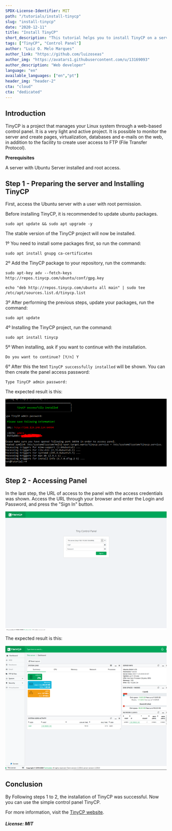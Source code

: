 ```yaml
---
SPDX-License-Identifier: MIT
path: "/tutorials/install-tinycp"
slug: "install-tinycp"
date: "2020-12-11"
title: "Install TinyCP"
short_description: "This tutorial helps you to install TinyCP on a server running Ubuntu."
tags: ["TinyCP", "Control Panel"]
author: "Luiz O. Melo Marques"
author_link: "https://github.com/luizoseas"
author_img: "https://avatars1.githubusercontent.com/u/13169093"
author_description: "Web developer"
language: "en"
available_languages: ["en","pt"]
header_img: "header-2"
cta: "cloud"
cta: "dedicated"
---
```


## Introduction

TinyCP is a project that manages your Linux system through a web-based control panel. It is a very light and active project. It is possible to monitor the server and create pages, virtualization, databases and e-mails on the web, in addition to the facility to create user access to FTP (File Transfer Protocol).

**Prerequisites**

A server with Ubuntu Server installed and root access.

## Step 1 - Preparing the server and Installing TinyCP

First, access the Ubuntu server with a user with root permission.

Before installing TinyCP, it is recommended to update ubuntu packages.

```Shell
sudo apt update && sudo apt upgrade -y
```

The stable version of the TinyCP project will now be installed.

1º You need to install some packages first, so run the command:

```Shell
sudo apt install gnupg ca-certificates
```

2º Add the TinyCP package to your repository, run the commands:

```Shell
sudo apt-key adv --fetch-keys http://repos.tinycp.com/ubuntu/conf/gpg.key
```

```Shell
echo "deb http://repos.tinycp.com/ubuntu all main" | sudo tee /etc/apt/sources.list.d/tinycp.list
```

3º After performing the previous steps, update your packages, run the command:

```Shell
sudo apt update
```

4º Installing the TinyCP project, run the command:

```Shell
sudo apt install tinycp
```

5º When installing, ask if you want to continue with the installation.

```Shell
Do you want to continue? [Y/n] Y
```

6° After this the text ```TinyCP successfully installed``` will be shown. You can then create the panel access password:

```Shell
Type TinyCP admin password:
```

The expected result is this:

![TinyCP Installed](images/tinycp_installed.png)

## Step 2 - Accessing Panel

In the last step, the URL of access to the panel with the access credentials was shown. Access the URL through your browser and enter the Login and Password, and press the "Sign In" button.

![TinyCP Panel](images/tinycp_panel.png)

The expected result is this:

![TinyCP Dashboard](images/tinycp_dashboard.png)

## Conclusion

By Following steps 1 to 2, the installation of TinyCP was successful. Now you can use the simple control panel TinyCP.

For more information, visit the [TinyCP website](https://tinycp.com).

##### License: MIT

<!--

Contributor's Certificate of Origin

By making a contribution to this project, I certify that:

(a) The contribution was created in whole or in part by me and I have
    the right to submit it under the license indicated in the file; or

(b) The contribution is based upon previous work that, to the best of my
    knowledge, is covered under an appropriate license and I have the
    right under that license to submit that work with modifications,
    whether created in whole or in part by me, under the same license
    (unless I am permitted to submit under a different license), as
    indicated in the file; or

(c) The contribution was provided directly to me by some other person
    who certified (a), (b) or (c) and I have not modified it.

(d) I understand and agree that this project and the contribution are
    public and that a record of the contribution (including all personal
    information I submit with it, including my sign-off) is maintained
    indefinitely and may be redistributed consistent with this project
    or the license(s) involved.

Signed-off-by: [Luiz O. Melo Marques luizoseasmm@gmail.com]

-->
